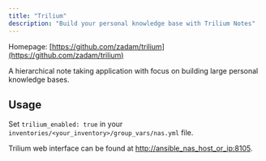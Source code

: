 ```yaml
---
title: "Trilium"
description: "Build your personal knowledge base with Trilium Notes"
---
```



Homepage: [https://github.com/zadam/trilium](https://github.com/zadam/trilium)

A hierarchical note taking application with focus on building large personal knowledge bases.

## Usage

Set `trilium_enabled: true` in your `inventories/<your_inventory>/group_vars/nas.yml` file.

Trilium web interface can be found at [http://ansible_nas_host_or_ip:8105](http://ansible_nas_host_or_ip:8105).
